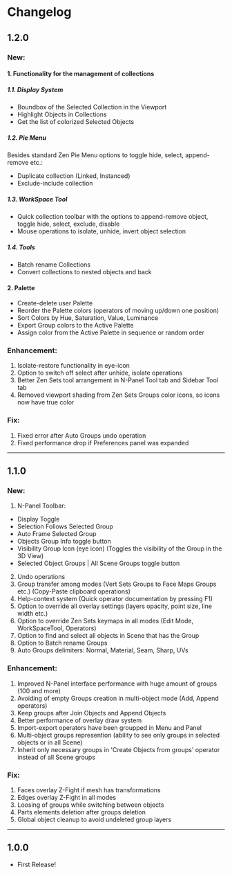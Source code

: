 # Changelog

## 1.2.0
### New:

#### 1. Functionality for the management of collections
##### 1.1. Display System
- Boundbox of the Selected Collection in the Viewport
- Highlight Objects in Collections
- Get the list of colorized Selected Objects
##### 1.2. Pie Menu
Besides standard Zen Pie Menu options to toggle hide, select, append-remove etc.:
- Duplicate collection (Linked, Instanced)
- Exclude-include collection
##### 1.3. WorkSpace Tool
- Quick collection toolbar with the options to append-remove object, toggle hide, select, exclude, disable
- Mouse operations to isolate, unhide, invert object selection
##### 1.4. Tools
- Batch rename Collections
- Convert collections to nested objects and back

#### 2. Palette
- Create-delete user Palette
- Reorder the Palette colors (operators of moving up/down one position)
- Sort Colors by Hue, Saturation, Value, Luminance
- Export Group colors to the Active Palette
- Assign color from the Active Palette in sequence or random order

### Enhancement:
1. Isolate-restore functionality in eye-icon
2. Option to switch off select after unhide, isolate operations
3. Better Zen Sets tool arrangement in N-Panel Tool tab and Sidebar Tool tab
4. Removed viewport shading from Zen Sets Groups color icons, so icons now have true color

### Fix:
1. Fixed error after Auto Groups undo operation
2. Fixed performance drop if Preferences panel was expanded

---
## 1.1.0
### New:
1. N-Panel Toolbar:
- Display Toggle
- Selection Follows Selected Group
- Auto Frame Selected Group
- Objects Group Info toggle button
- Visibility Group Icon (eye icon) (Toggles the visibility of the Group in the 3D View)
- Selected Object Groups | All Scene Groups toggle button
2. Undo operations
3. Group transfer among modes (Vert Sets Groups to Face Maps Groups etc.) (Copy-Paste clipboard operations)
4. Help-context system (Quick operator documentation by pressing F1)
5. Option to override all overlay settings (layers opacity, point size, line width etc.)
6. Option to override Zen Sets keymaps in all modes (Edit Mode, WorkSpaceTool, Operators)
7. Option to find and select all objects in Scene that has the Group
8. Option to Batch rename Groups
9. Auto Groups delimiters: Normal, Material, Seam, Sharp, UVs

### Enhancement:
1. Improved N-Panel interface performance with huge amount of groups (100 and more)
2. Avoiding of empty Groups creation in multi-object mode (Add, Append operators)
3. Keep groups after Join Objects and Append Objects
4. Better performance of overlay draw system
5. Import-export operators have been groupped in Menu and Panel
6. Multi-object groups represention (ability to see only groups in selected objects or in all Scene)
7. Inherit only necessary groups in 'Create Objects from groups' operator instead of all Scene groups

### Fix:
1. Faces overlay Z-Fight if mesh has transformations
2. Edges overlay Z-Fight in all modes
3. Loosing of groups while switching between objects
4. Parts elements deletion after groups deletion
5. Global object cleanup to avoid undeleted group layers

---
## 1.0.0
- First Release!